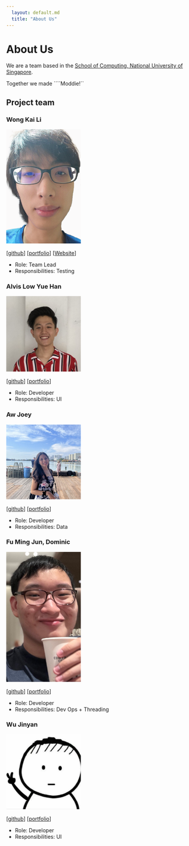 ```yaml
---
  layout: default.md
  title: "About Us"
---
```


# About Us

We are a team based in the [School of Computing, National University of Singapore](http://www.comp.nus.edu.sg).

Together we made ````Moddie!``

## Project team

### Wong Kai Li

<img src="images/garywongkai.png" width="200px">

[[github](https://github.com/garywongkai)]
[[portfolio](team/johndoe.md)]
[[Website](https://react-site-three.vercel.app)]

* Role: Team Lead
* Responsibilities: Testing

### Alvis Low Yue Han

<img src="images/alvislow.png" width="200px">

[[github](https://github.com/beefsausagee)]
[[portfolio](team/johndoe.md)]

* Role: Developer
* Responsibilities: UI

### Aw Joey

<img src="images/awjoey.jpg" width="200px">

[[github](https://github.com/AwJoey)] [[portfolio](team/johndoe.md)]

* Role: Developer
* Responsibilities: Data

### Fu Ming Jun, Dominic

<img src="images/dominicfumj.png" width="200px">

[[github](https://github.com/DominicFuMJ)]
[[portfolio](team/johndoe.md)]

* Role: Developer
* Responsibilities: Dev Ops + Threading

### Wu Jinyan

<img src="images/morninggloryyy.png" width="200px">

[[github](https://github.com/Morninggloryyy)]
[[portfolio](team/johndoe.md)]

* Role: Developer
* Responsibilities: UI
